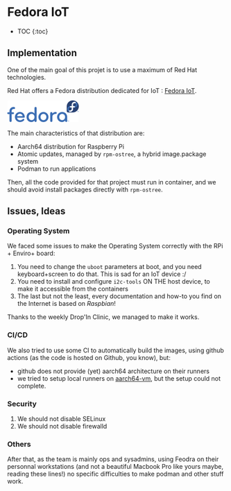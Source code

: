 # Fedora IoT

* TOC
{:toc}

## Implementation

One of the main goal of this projet is to use a maximum of Red Hat technologies.

Red Hat offers a Fedora distribution dedicated for IoT : [Fedora IoT](https://iot.fedoraproject.org/).

![Fedora IoT Logo](img/fedora-logo.png)

The main characteristics of that distribution are:

* Aarch64 distribution for Raspberry Pi
* Atomic updates, managed by `rpm-ostree`, a hybrid image.package system
* Podman to run applications

Then, all the code provided for that project must run in container, and we should avoid install packages directly with `rpm-ostree`.

## Issues, Ideas

### Operating System

We faced some issues to make the Operating System correctly with the RPi + Enviro+ board:

1. You need to change the `uboot` parameters at boot, and you need keyboard+screen to do that. This is sad for an IoT device :/
1. You need to install and configure `i2c-tools` ON THE host device, to make it accessible from the containers
1. The last but not the least, every documentation and how-to you find on the Internet is based on *Raspbian*!

Thanks to the weekly Drop'In Clinic, we managed to make it works.

### CI/CD

We also tried to use some CI to automatically build the images, using github actions (as the code is hosted on Github, you know), but:

* github does not provide (yet) aarch64 architecture on their runners
* we tried to setup local runners on [aarch64-vm](aarch64-vm.md), but the setup could not complete.

### Security

1. We should not disable SELinux
1. We should not disable firewalld

### Others

After that, as the team is mainly ops and sysadmins, using Feodra on their personnal workstations (and not a beautiful Macbook Pro like yours maybe, reading these lines!) no specific difficulties to make podman and other stuff work.
